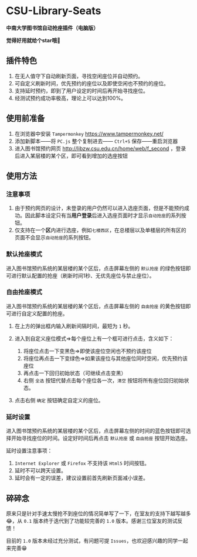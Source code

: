 # CSU-Library-Seats

**中南大学图书馆自动抢座插件（电脑版）**

**觉得好用就给个star哦🤩**

## 插件特色

1. 在无人值守下自动刷新页面，寻找空闲座位并自动预约。
2. 可自定义刷新时间，优先预约的座位以及即使空闲也不预约的座位。
3. 支持延时预约，即到了用户设定的时间后再开始寻找座位。
4. 经测试预约成功率极高，理论上可以达到100%。

## 使用前准备

1. 在浏览器中安装 ```Tampermonkey``` 
   https://www.tampermonkey.net/
2. 添加新脚本——将 ```PC.js``` 整个复制进去—— ```Ctrl+S``` 保存——重启浏览器
3. 进入图书馆预约网页 http://libzw.csu.edu.cn/home/web/f_second ，登录后进入某层楼的某个区，即可看到增加的选座按钮

## 使用方法

### 注意事项

1. 由于预约网页的设计，未登录的用户仍然可以进入选座页面，但是不能预约成功。因此脚本设定只有当**用户登录**后进入选座页面时才显示```自动抢座```的系列按钮。
2. 仅支持在一个**区**内进行选座，例如```七楼西区```，在总楼层以及单楼层的所有区的页面不会显示```自动抢座```的系列按钮。

### 默认抢座模式

进入图书馆预约系统的某层楼的某个区后，点击屏幕左侧的 ```默认抢座``` 的绿色按钮即可进行默认配置的抢座（刷新时间1秒、无优先座位与禁止座位）。

### 自由抢座模式

进入图书馆预约系统的某层楼的某个区后，点击屏幕左侧的 ```自由抢座``` 的黄色按钮即可进行自定义配置的抢座。

1. 在上方的弹出框内输入刷新间隔时间，最短为 ```1``` 秒。
2. 进入到自定义座位模式⇒每个座位上有一个框可进行点击，含义如下：
   
   1. 将座位点击一下变黑色⇒即使该座位空闲也不预约该座位
   2. 将座位再点击一下变绿色⇒如果该座位与其他座位同时空闲，优先预约该座位
   3. 再点击一下回归初始状态（可继续点击变黑）
   4. 右侧 ```全选``` 按钮代替点击每个座位各一次，```清空``` 按钮将所有座位回归初始状态。
   
3. 点击右侧 ```确定``` 按钮确定自定义的座位。

### 延时设置

进入图书馆预约系统的某层楼的某个区后，点击屏幕左侧的时间的蓝色按钮即可选择开始寻找座位的时间。设定好时间后再点击 ```默认抢座``` 或 ```自由抢座``` 按钮开始选座。

延时设置注意事项：

1. ```Internet Explorer``` 或 ```Firefox``` 不支持该 ```Html5``` 时间按钮。
2. 延时不可以跨天设置。
3. 延时会有一定的误差，建议设置前首先刷新页面减小误差。

## 碎碎念

原来只是针对手速太慢抢不到座位的情况简单写了一下，在室友的支持下越写越多😂，从 ```0.1``` 版本终于迭代到了功能较完善的 ```1.0``` 版本。感谢三位室友的测试反馈！

目前的 ```1.0``` 版本未经过充分测试，有问题可提 ```Issues```，也欢迎感兴趣的同学一起来完善😁

